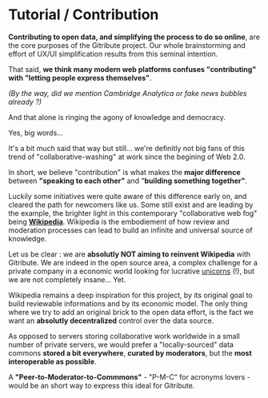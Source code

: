 
# Tutorial / Contribution

<!-- 🚧  &nbsp; `Redaction in progress...` -->

**Contributing to open data, and simplifying the process to do so online**, are the core purposes of the Gitribute project. Our whole brainstorming and effort of UX/UI simplification results from this seminal intention.

That said, **we think many modern web platforms confuses "contributing" with "letting people express themselves"**.

_(By the way, did we mention Cambridge Analytica or fake news bubbles already ?)_

And that alone is ringing the agony of knowledge and democracy.

Yes, big words... 

It's a bit much said that way but still... we're definitly not big fans of this trend of "collaborative-washing" at work since the begining of Web 2.0.

In short, we believe "contribution" is what makes the **major difference** between **"speaking to each other"** and "**building something together"**.

Luckily some initiatives were quite aware of this difference early on, and cleared the path for newcomers like us. Some still exist and are leading by the example, the brighter light in this contemporary "collaborative web fog" being **[Wikipedia](https://www.wikipedia.org/)**. Wikipedia is the embodiement of how review and moderation processes can lead to build an infinite and universal source of knowledge.

Let us be clear : we are **absolutly NOT aiming to reinvent Wikipedia** with Gitribute. We are indeed in the open source area, a complex challenge for a private company in a economic world looking for lucrative [unicorns](https://www.reddit.com/r/memes/comments/67oofp/lost_unicorn_if_found_please_stop_doing_drugs/) (!), but we are not completely insane... Yet.

Wikipedia remains a deep inspiration for this project, by its original goal to build reviewable informations and by its economic model. The only thing where we try to add an original brick to the open data effort, is the fact we want an **absolutly decentralized** control over the data source.

As opposed to servers storing collaborative work worldwide in a small number of private servers, we would prefer a "locally-sourced" data commons **stored a bit everywhere**, **curated by moderators**, but the **most interoperable as possible**.

A **"Peer-to-Moderator-to-Commmons"** - "P-M-C" for acronyms lovers - would be an short way to express this ideal for Gitribute.
